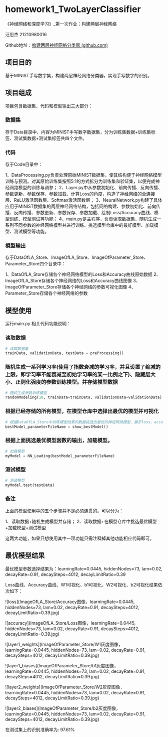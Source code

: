 # homework1_TwoLayerClassifier
《神经网络和深度学习》_第一次作业：构建两层神经网络

  汪思杰 21210980016

Github地址：[构建两层神经网络分类器 (github.com)](https://github.com/WSiJie/homework1_TwoLayerClassifier)

## 项目目的
基于MINIST手写数字集，构建两层神经网络分类器，实现手写数字的识别。

## 项目组成
项目包含数据集、代码和模型输出三大部分：

### 数据集
存于Data目录中，内容为MINIST手写数字数据集，分为训练集数据+训练集标签、测试集数据+测试集标签共四个文件。

### 代码
存于Code目录中：

1、DataProcessing.py负责处理原始MINIST数据集，使其结构便于神经网络模型训练与预测。对其原始训练集按照5:1的方式拆分为训练集和验证集，以便完成神经网路模型的训练与调参；
2、Layer.py中从参数初始化、前向传播、反向传播、参数更新、参数保存、参数加载、计算Loss的角度，构造了神经网络的全连接层、ReLU激活函数层、Softmax激活函数层；
3、NeuralNetwork.py构建了具体应用于MINIST数据集的两层神经网络结构，包括网络构建、参数初始化、前向传播、反向传播、参数更新、参数保存、参数加载、绘制Loss/Accuracy曲线、模型训练、模型测试等功能；
4、main.py是主程序，负责读取数据集、随机生成一系列不同参数的神经网络模型并进行训练、挑选模型仓库中的最好模型、加载模型、测试模型等功能。

### 模型输出
存于DataOfLA_Store、ImageOfLA_Store、ImageOfParameter_Store、Parameter_Store四个目录中：

1、DataOfLA_Store存储各个神经网络模型的Loss和Accuracy曲线原始数据
2、ImageOfLA_Store存储各个神经网络的Loss和Accuracy曲线图像
3、ImageOfParameter_Store存储各个神经网络的参数可视化图像
4、Parameter_Store存储各个神经网络的参数

## 模型使用
运行main.py
相关代码功能说明：

### 读取数据
```python
# 读取数据集
trainData, validationData, testData = preProcessing()
```

### 随机生成一系列学习率(使用了指数衰减的学习率，并且设置了缩减的上限，即学习率不能衰减至初始学习率的某一比例之下)、隐藏层大小、正则化强度的参数训练模型。并存储模型数据
```python
# 随机生成参数训练模型
randomModeling(10, trainData=trainData, validationData=validationData)
```

### 根据已经存储的所有模型，在模型仓库中选择出最优的模型并可视化
```python
# 根据DataOfLA_Store中训练模型结果的数据挑选出最优的神经网络模型，展示loss、accuracy曲线、参数可视化
bestModel_parameterFileName = show_bestModel()
```

### 根据上面挑选最优模型函数的输出，加载模型。
```python
# 加载模型
myModel = NN_Loading(bestModel_parameterFileName)
```

### 测试模型
```python
# 测试模型
myModel.test(testData)
```

### 备注
上面的模型使用中的五个步骤并不是必须连贯的。可以分为：

1、读取数据+随机生成模型并存储；
2、读取数据+在模型仓库中挑选最优模型+加载模型+测试模型

这两大功能，如果只想使用其中一项功能只需注释掉其他功能相应代码即可。

## 最优模型结果
最优模型参数选择结果为：learningRate=0.0445, hiddenNodes=73, lam=0.02, decayRate=0.91, decaySteps=4012, decayLimitRatio=0.39

Loss曲线、Accuracy曲线、W1可视化、b1可视化、W2可视化、b2可视化结果依次如下：

![loss](ImageOfLA_Store/Accuracy图像，learningRate=0.0445, hiddenNodes=73, lam=0.02, decayRate=0.91, decaySteps=4012, decayLimitRatio=0.39.jpg)

![accuracy](ImageOfLA_Store/Loss图像，learningRate=0.0445, hiddenNodes=73, lam=0.02, decayRate=0.91, decaySteps=4012, decayLimitRatio=0.39.jpg)

![layer1_weights](ImageOfParameter_Store/W1灰度图像，learningRate=0.0445, hiddenNodes=73, lam=0.02, decayRate=0.91, decaySteps=4012, decayLimitRatio=0.39.jpg)

![layer1_biases](ImageOfParameter_Store/b1灰度图像，learningRate=0.0445, hiddenNodes=73, lam=0.02, decayRate=0.91, decaySteps=4012, decayLimitRatio=0.39.jpg)

![layer2_weights](ImageOfParameter_Store/W2灰度图像，learningRate=0.0445, hiddenNodes=73, lam=0.02, decayRate=0.91, decaySteps=4012, decayLimitRatio=0.39.jpg)

![layer2_biases](ImageOfParameter_Store/b2灰度图像，learningRate=0.0445, hiddenNodes=73, lam=0.02, decayRate=0.91, decaySteps=4012, decayLimitRatio=0.39.jpg)

在测试集上的识别准确率为: 97.61%
